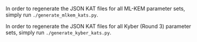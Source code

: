 In order to regenerate the JSON KAT files for all ML-KEM parameter
sets, simply run `./generate_mlkem_kats.py`.

In order to regenerate the JSON KAT files for all Kyber (Round 3) parameter sets, simply run `./generate_kyber_kats.py`.
